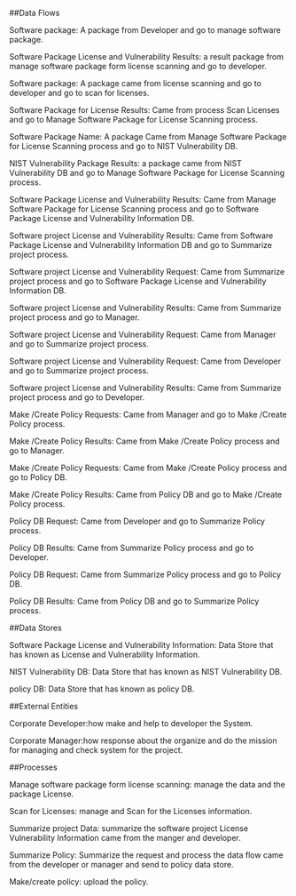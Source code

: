 
  ##Data Flows 

  Software package: A package from Developer and go to manage software package.

  Software Package License and Vulnerability Results: a result package from manage software package form license scanning and go to developer.

  Software package: A package came from license scanning and go to developer and go to scan for licenses.

  Software Package for License Results: Came from process Scan Licenses and go to Manage Software Package for License Scanning process.

  Software Package Name: A package Came from Manage Software Package for License Scanning process and go to NIST Vulnerability DB.

  NIST Vulnerability Package Results: a package came from NIST Vulnerability DB and go to Manage Software Package for License Scanning process.

  Software Package License and Vulnerability Results: Came from Manage Software Package for License Scanning process and go to Software Package License and Vulnerability Information DB.

  Software project License and Vulnerability Results: Came from Software Package License and Vulnerability Information DB and go to Summarize project process.

  Software project License and Vulnerability Request: Came from Summarize project process and go to Software Package License and Vulnerability Information DB.

  Software project License and Vulnerability Results: Came from Summarize project process and go to Manager.

  Software project License and Vulnerability Request: Came from Manager and go to Summarize project process. 

  Software project License and Vulnerability Request: Came from Developer and go to Summarize project process. 

  Software project License and Vulnerability Results: Came from Summarize project process and go to Developer. 

  Make /Create Policy Requests: Came from Manager and go to Make /Create Policy process.

  Make /Create Policy Results: Came from Make /Create Policy process and go to Manager. 

  Make /Create Policy Requests: Came from Make /Create Policy process and go to Policy DB.

  Make /Create Policy Results: Came from Policy DB and go to Make /Create Policy process.

  Policy DB Request: Came from Developer and go to Summarize Policy process.  

  Policy DB Results: Came from Summarize Policy process and go to Developer.

  Policy DB Request: Came from Summarize Policy process and go to Policy DB.  

  Policy DB Results: Came from Policy DB and go to Summarize Policy process. 
  
  ##Data Stores

   Software Package License and Vulnerability Information: Data Store that has known as License and Vulnerability Information.

   NIST Vulnerability DB: Data Store that has known as NIST Vulnerability DB.

   policy DB: Data Store that has known as policy DB. 

  ##External Entities 
 
  Corporate Developer:how make and help to developer the System.
  
  Corporate Manager:how response about the organize and do the mission
    for managing and check system for the project.

    
  ##Processes 

  Manage software package form license scanning: manage the data and the package License.

  Scan for Licenses: manage and Scan for the Licenses information.

  Summarize project Data: summarize the software project License Vulnerability Information came from the manger and developer.

  Summarize Policy: Summarize the request and process the data flow came from the developer or   manager and send to policy data store.

  Make/create policy: upload the policy.

  
